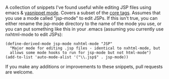 A collection of snippets I've found useful while editing JSP files
using emacs & [yasnippet mode](http://code.google.com/p/yasnippet/).
Covers a subset of the [core
tags](http://java.sun.com/products/jsp/jstl/1.1/docs/tlddocs/c/tld-summary.html).
Assumes that you use a mode called "jsp-mode" to edit JSPs.  If this
isn't true, you can either rename the jsp-mode directory to the name
of the mode you use, or you can put something like this in your .emacs
(assuming you currently use nxhtml-mode to edit JSPs):

    (define-derived-mode jsp-mode nxhtml-mode "JSP"
      "Major mode for editing .jsp files - identical to nxhtml-mode, but
      allows some mode hooks to run for jsp-mode but not html-mode")
    (add-to-list 'auto-mode-alist '("\\.jsp$" . jsp-mode))

If you make any additions or improvements to these snippets, pull
requests are welcome.